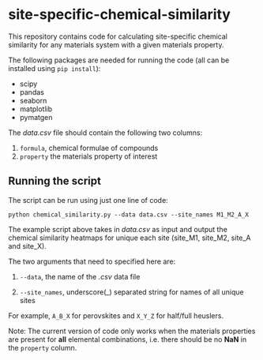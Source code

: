 # site-specific-chemical-similarity
This repository contains code for calculating site-specific chemical similarity for any materials system with a given materials property.

The following packages are needed for running the code (all can be installed using `pip install`):
- scipy
- pandas
- seaborn
- matplotlib
- pymatgen

The <em>data.csv</em> file should contain the following two columns:
1. `formula`, chemical formulae of compounds
2. `property` the materials property of interest

## Running the script
The script can be run using just one line of code:

```
python chemical_similarity.py --data data.csv --site_names M1_M2_A_X
```
The example script above takes in <em>data.csv</em> as input and output the chemical similarity heatmaps for unique each site (site_M1, site_M2, site_A and site_X).

The two arguments that need to specified here are:

1. `--data`, the name of the <em>.csv</em> data file

2. `--site_names`, underscore(\_) separated string for names of all unique sites

For example, `A_B_X` for perovskites and `X_Y_Z` for half/full heuslers.

Note: The current version of code only works when the materials properties are present for **all** elemental combinations, i.e. there should be no **NaN** in the `property` column.
